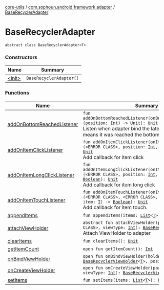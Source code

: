 [core-utils](../../index.md) / [com.sophoun.android.framework.adapter](../index.md) / [BaseRecyclerAdapter](./index.md)

# BaseRecyclerAdapter

`abstract class BaseRecyclerAdapter<T>`

### Constructors

| Name | Summary |
|---|---|
| [&lt;init&gt;](-init-.md) | `BaseRecyclerAdapter()` |

### Functions

| Name | Summary |
|---|---|
| [addOnBottomReachedListener](add-on-bottom-reached-listener.md) | `fun addOnBottomReachedListener(onBottomReachedListener: (position: `[`Int`](https://kotlinlang.org/api/latest/jvm/stdlib/kotlin/-int/index.html)`) -> `[`Unit`](https://kotlinlang.org/api/latest/jvm/stdlib/kotlin/-unit/index.html)`): `[`Unit`](https://kotlinlang.org/api/latest/jvm/stdlib/kotlin/-unit/index.html)<br>Listen when adapter bind the latest item to view. It means it was reached the bottom of recycler view. |
| [addOnItemClickListener](add-on-item-click-listener.md) | `fun addOnItemClickListener(onItemClickListener: (<ERROR CLASS>, position: `[`Int`](https://kotlinlang.org/api/latest/jvm/stdlib/kotlin/-int/index.html)`, item: `[`T`](index.md#T)`) -> `[`Unit`](https://kotlinlang.org/api/latest/jvm/stdlib/kotlin/-unit/index.html)`): `[`Unit`](https://kotlinlang.org/api/latest/jvm/stdlib/kotlin/-unit/index.html)<br>Add callback for item click |
| [addOnItemLongClickListener](add-on-item-long-click-listener.md) | `fun addOnItemLongClickListener(onItemLongClickListener: (<ERROR CLASS>, position: `[`Int`](https://kotlinlang.org/api/latest/jvm/stdlib/kotlin/-int/index.html)`, item: `[`T`](index.md#T)`) -> `[`Boolean`](https://kotlinlang.org/api/latest/jvm/stdlib/kotlin/-boolean/index.html)`): `[`Unit`](https://kotlinlang.org/api/latest/jvm/stdlib/kotlin/-unit/index.html)<br>Add callback for item long click |
| [addOnItemTouchListener](add-on-item-touch-listener.md) | `fun addOnItemTouchListener(onItemTouchListener: (<ERROR CLASS>, <ERROR CLASS>, position: `[`Int`](https://kotlinlang.org/api/latest/jvm/stdlib/kotlin/-int/index.html)`, item: `[`T`](index.md#T)`) -> `[`Boolean`](https://kotlinlang.org/api/latest/jvm/stdlib/kotlin/-boolean/index.html)`): `[`Unit`](https://kotlinlang.org/api/latest/jvm/stdlib/kotlin/-unit/index.html)<br>Add callback for item touch. |
| [appendItems](append-items.md) | `fun appendItems(items: `[`List`](https://kotlinlang.org/api/latest/jvm/stdlib/kotlin.collections/-list/index.html)`<`[`T`](index.md#T)`>): `[`Unit`](https://kotlinlang.org/api/latest/jvm/stdlib/kotlin/-unit/index.html) |
| [attachViewHolder](attach-view-holder.md) | `abstract fun attachViewHolder(parent: <ERROR CLASS>, viewType: `[`Int`](https://kotlinlang.org/api/latest/jvm/stdlib/kotlin/-int/index.html)`): `[`BaseRecyclerViewHolder`](../-base-recycler-view-holder/index.md)`<`[`T`](index.md#T)`>`<br>Attach ViewHolder to adapter |
| [clearItems](clear-items.md) | `fun clearItems(): `[`Unit`](https://kotlinlang.org/api/latest/jvm/stdlib/kotlin/-unit/index.html) |
| [getItemCount](get-item-count.md) | `open fun getItemCount(): `[`Int`](https://kotlinlang.org/api/latest/jvm/stdlib/kotlin/-int/index.html) |
| [onBindViewHolder](on-bind-view-holder.md) | `open fun onBindViewHolder(holder: `[`BaseRecyclerViewHolder`](../-base-recycler-view-holder/index.md)`<`[`T`](index.md#T)`>, position: `[`Int`](https://kotlinlang.org/api/latest/jvm/stdlib/kotlin/-int/index.html)`): `[`Unit`](https://kotlinlang.org/api/latest/jvm/stdlib/kotlin/-unit/index.html) |
| [onCreateViewHolder](on-create-view-holder.md) | `open fun onCreateViewHolder(parent: <ERROR CLASS>, viewType: `[`Int`](https://kotlinlang.org/api/latest/jvm/stdlib/kotlin/-int/index.html)`): `[`BaseRecyclerViewHolder`](../-base-recycler-view-holder/index.md)`<`[`T`](index.md#T)`>` |
| [setItems](set-items.md) | `fun setItems(items: `[`List`](https://kotlinlang.org/api/latest/jvm/stdlib/kotlin.collections/-list/index.html)`<`[`T`](index.md#T)`>): `[`Unit`](https://kotlinlang.org/api/latest/jvm/stdlib/kotlin/-unit/index.html) |
